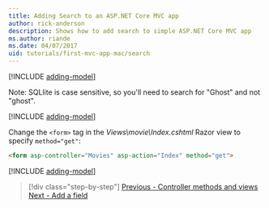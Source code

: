 ```yaml
---
title: Adding Search to an ASP.NET Core MVC app
author: rick-anderson
description: Shows how to add search to simple ASP.NET Core MVC app
ms.author: riande
ms.date: 04/07/2017
uid: tutorials/first-mvc-app-mac/search
---
```


[!INCLUDE [adding-model](../../includes/mvc-intro/search1.md)]

Note: SQLlite is case sensitive, so you'll need to search for "Ghost" and not "ghost".

[!INCLUDE [adding-model](../../includes/mvc-intro/search2.md)]

Change the `<form>` tag in the *Views\movie\Index.cshtml* Razor view to specify `method="get"`:

```html
<form asp-controller="Movies" asp-action="Index" method="get">
```

[!INCLUDE [adding-model](../../includes/mvc-intro/search3.md)]

> [!div class="step-by-step"]
> [Previous - Controller methods and views](controller-methods-views.md)
> [Next - Add a field](new-field.md)
